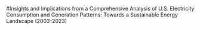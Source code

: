 #Insights and Implications from a Comprehensive Analysis of U.S. Electricity Consumption and Generation Patterns: Towards a Sustainable Energy Landscape (2003-2023)
